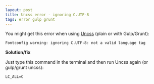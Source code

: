 ```yaml
---
layout: post
title: Uncss error - ignoring C.UTF-8
tags: error gulp grunt
---
```


You might get this error when using <a href="https://github.com/giakki/uncss" target="_blank">Uncss</a> (plain or with Gulp/Grunt):

```
Fontconfig warning: ignoring C.UTF-8: not a valid language tag
```

**Solution/fix**

Just type this command in the terminal and then run Uncss again (or gulp/grunt uncss):

```
LC_ALL=C
```

